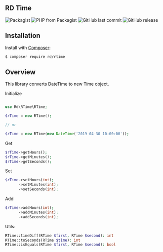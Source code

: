 RD Time
------------

![Packagist](https://img.shields.io/packagist/l/rd/rtime.svg?style=flat-square)
![PHP from Packagist](https://img.shields.io/packagist/php-v/rd/rtime.svg?style=flat-square)
![GitHub last commit](https://img.shields.io/github/last-commit/rdurica/rtime.svg?style=flat-square)
![GitHub release](https://img.shields.io/github/release/rdurica/rtime.svg?style=flat-square)

Installation
------------

Install with 
[Composer](http://getcomposer.org/):

```sh
$ composer require rd/rtime
```

Overview
------------
This library converts DateTime to new Time object.

Initialize
```php

use Rd\RTime\RTime;

$rTime = new RTime(); 

// or

$rTime = new RTime(new DateTime('2019-04-30 10:00:00')); 

```

Get
```php
$rTime->getHours();
$rTime->getMinutes();
$rTime->getSeconds();
```

Set
```php
$rTime->setHours(int);
      ->setMinutes(int);
      ->setSeconds(int);
```

Add
```php
$rTime->addHours(int);
      ->addMinutes(int);
      ->addSeconds(int);
```

Utils:
```php
RTime::timeDiff(RTime $first, RTime $second): int
RTime::toSeconds(RTime $time): int
RTime::isEquals(RTime $first, RTime $second): bool
```

